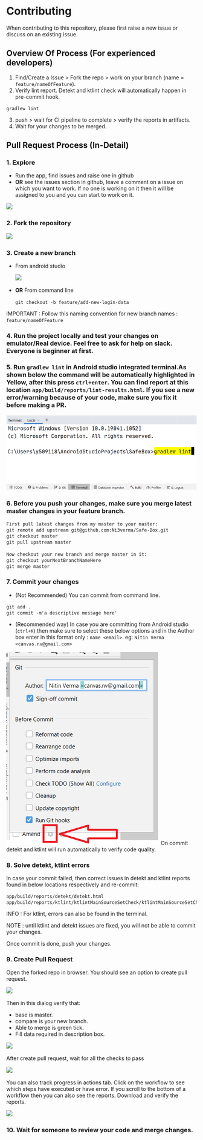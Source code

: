# Contributing

When contributing to this repository, please first raise a new issue or discuss on an existing issue.

## Overview Of Process (For experienced developers)
1. Find/Create a Issue > Fork the repo > work on your branch (name = `feature/nameOfFeature`).
2. Verify lint report. Detekt and ktlint check will automatically happen in pre-commit hook.
```
gradlew lint
```
3. push > wait for CI pipeline to complete > verify the reports in artifacts.
4. Wait for your changes to be merged.

## Pull Request Process (In-Detail)

### 1. Explore
* Run the app, find issues and raise one in github
* **OR** see the issues section in github, leave a comment on a issue on which you want to work. If no one is working on it then it will be assigned to you and you can start to work on it.
<img src="./screenshots/section_issue.png" width="190px">

### 2. Fork the repository

<img src="./screenshots/fork.png" width="190px">

### 3. Create a new branch
* From android studio

  <img src="./screenshots/create_new_branch.png">
* **OR** From command line

  `git checkout -b feature/add-new-login-data`
  
IMPORTANT : Follow this naming convention for new branch names : `feature/nameOfFeature`

### 4. Run the project locally and test your changes on emulator/Real device. Feel free to ask for help on slack. Everyone is beginner at first.

### 5. Run `gradlew lint` in Android studio integrated terminal.As shown below the command will be automatically highlighted in Yellow, after this press `ctrl+enter`. You can find report at this location `app/build/reports/lint-results.html`. If you see a new error/warning because of your code, make sure you fix it before making a PR.
<img src="./screenshots/running_terminal_command.png">

### 6. Before you push your changes, make sure you merge latest master changes in your feature branch.
```
First pull latest changes from my master to your master:
git remote add upstream git@github.com:Ni3verma/Safe-Box.git
git checkout master
git pull upstream master

Now checkout your new branch and merge master in it:
git checkout yourNextBranchNameHere
git merge master
```

### 7. Commit your changes
* (Not Recommended) You can commit from command line.
```
git add .
git commit -m'a descriptive message here'
```
* (Recommended way) In case you are committing from Android studio (`ctrl+K`) then make sure to select these below options and in the Author box enter in this format only : `name <email>`. eg: `Nitin Verma <canvas.nv@gmail.com>`

<img src="./screenshots/commit_from_android_studio.png">
On commit detekt and ktlint will run automatically to verify code quality.

### 8. Solve detekt, ktlint errors
In case your commit failed, then correct issues in detekt and ktlint reports found in below locations respectively and re-commit:
```
app/build/reports/detekt/detekt.html
app/build/reports/ktlint/ktlintMainSourceSetCheck/ktlintMainSourceSetCheck.txt
```
INFO : For ktlint, errors can also be found in the terminal.

NOTE : until ktlint and detekt issues are fixed, you will not be able to commit your changes.

Once commit is done, push your changes.

### 9. Create Pull Request
Open the forked repo in browser. You should see an option to create pull request.

<img src="./screenshots/pull_request_button.png">

Then in this dialog verify that:
* base is master.
* compare is your new branch.
* Able to merge is green tick.
* Fill data required in description box.

<img src="./screenshots/create_pull_request.png">

After create pull request, wait for all the checks to pass

<img src="./screenshots/pull_req_checks.png">

You can also track progress in actions tab. Click on the workflow to see which steps have executed or have error. If you scroll to the bottom of a workflow then you can also see the reports. Download and verify the reports.

<img src="./screenshots/workflow.png">

### 10. Wait for someone to review your code and merge changes.
